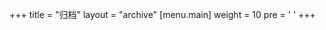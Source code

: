 +++
title = "归档"
layout = "archive"
[menu.main]
  weight = 10
  pre = '<i class="fas fa-fw fa-file-archive"></i> '
+++
